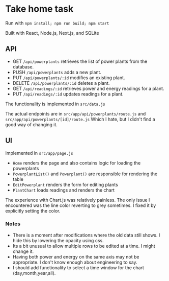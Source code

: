 # Take home task

Run with `npm install; npm run build; npm start`

Built with React, Node.js, Next.js, and SQLite

## API

- GET `/api/powerplants` retrieves the list of power plants from the database.
- PUSH `/api/powerplants` adds a new plant.
- PUT `/api/powerplants/:id` modifies an existing plant.
- DELETE `/api/powerplants/:id` deletes a plant.
- GET `/api/readings/:id` retrieves power and energy readings for a plant.
- PUT `/api/readings/:id` updates readings for a plant.

The functionality is implemented in `src/data.js`

The actual endpoints are in `src/app/api/powerplants/route.js` and `src/app/api/powerplants/[id]/route.js`
Which I hate, but I didn't find a good way of changing it.

## UI
Implemented in `src/app/page.js`

- `Home` renders the page and also contains logic for loading the powerplants
- `PowerplantList()` and `Powerplant()` are responsible for rendering the table
- `EditPowerplant` renders the form for editing plants
- `PlantChart` loads readings and renders the chart

The experience with Chart.js was relatively painless.
The only issue I encountered was the line color reverting to grey sometimes. I fixed it by explicitly setting the color.

### Notes
- There is a moment after modifications where the old data still shows. I hide this by lowering the opacity using css.
- Its a bit unusual to allow multiple rows to be edited at a time. I might change it.
- Having both power and energy on the same axis may not be appropriate. I don't know enough about engineering to say.
- I should add functionality to select a time window for the chart (day,month,year,all).
